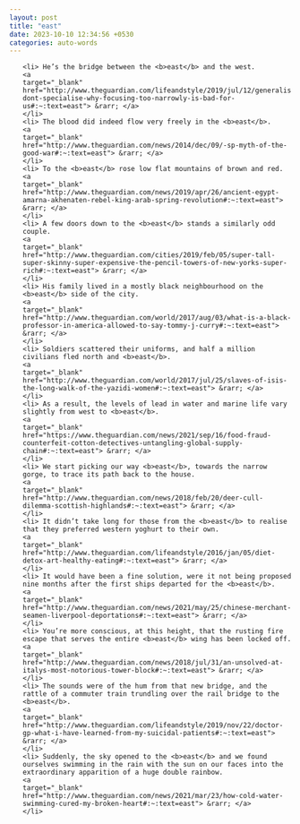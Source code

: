```yaml
---
layout: post
title: "east"
date: 2023-10-10 12:34:56 +0530
categories: auto-words
---
```

<ol>

    <li> He’s the bridge between the <b>east</b> and the west.
    <a 
    target="_blank" 
    href="http://www.theguardian.com/lifeandstyle/2019/jul/12/generalise-dont-specialise-why-focusing-too-narrowly-is-bad-for-us#:~:text=east"> &rarr; </a>
    </li>
    <li> The blood did indeed flow very freely in the <b>east</b>.
    <a 
    target="_blank" 
    href="http://www.theguardian.com/news/2014/dec/09/-sp-myth-of-the-good-war#:~:text=east"> &rarr; </a>
    </li>
    <li> To the <b>east</b> rose low flat mountains of brown and red.
    <a 
    target="_blank" 
    href="http://www.theguardian.com/news/2019/apr/26/ancient-egypt-amarna-akhenaten-rebel-king-arab-spring-revolution#:~:text=east"> &rarr; </a>
    </li>
    <li> A few doors down to the <b>east</b> stands a similarly odd couple.
    <a 
    target="_blank" 
    href="http://www.theguardian.com/cities/2019/feb/05/super-tall-super-skinny-super-expensive-the-pencil-towers-of-new-yorks-super-rich#:~:text=east"> &rarr; </a>
    </li>
    <li> His family lived in a mostly black neighbourhood on the <b>east</b> side of the city.
    <a 
    target="_blank" 
    href="http://www.theguardian.com/world/2017/aug/03/what-is-a-black-professor-in-america-allowed-to-say-tommy-j-curry#:~:text=east"> &rarr; </a>
    </li>
    <li> Soldiers scattered their uniforms, and half a million civilians fled north and <b>east</b>.
    <a 
    target="_blank" 
    href="http://www.theguardian.com/world/2017/jul/25/slaves-of-isis-the-long-walk-of-the-yazidi-women#:~:text=east"> &rarr; </a>
    </li>
    <li> As a result, the levels of lead in water and marine life vary slightly from west to <b>east</b>.
    <a 
    target="_blank" 
    href="https://www.theguardian.com/news/2021/sep/16/food-fraud-counterfeit-cotton-detectives-untangling-global-supply-chain#:~:text=east"> &rarr; </a>
    </li>
    <li> We start picking our way <b>east</b>, towards the narrow gorge, to trace its path back to the house.
    <a 
    target="_blank" 
    href="http://www.theguardian.com/news/2018/feb/20/deer-cull-dilemma-scottish-highlands#:~:text=east"> &rarr; </a>
    </li>
    <li> It didn’t take long for those from the <b>east</b> to realise that they preferred western yoghurt to their own.
    <a 
    target="_blank" 
    href="http://www.theguardian.com/lifeandstyle/2016/jan/05/diet-detox-art-healthy-eating#:~:text=east"> &rarr; </a>
    </li>
    <li> It would have been a fine solution, were it not being proposed nine months after the first ships departed for the <b>east</b>.
    <a 
    target="_blank" 
    href="http://www.theguardian.com/news/2021/may/25/chinese-merchant-seamen-liverpool-deportations#:~:text=east"> &rarr; </a>
    </li>
    <li> You’re more conscious, at this height, that the rusting fire escape that serves the entire <b>east</b> wing has been locked off.
    <a 
    target="_blank" 
    href="http://www.theguardian.com/news/2018/jul/31/an-unsolved-at-italys-most-notorious-tower-block#:~:text=east"> &rarr; </a>
    </li>
    <li> The sounds were of the hum from that new bridge, and the rattle of a commuter train trundling over the rail bridge to the <b>east</b>.
    <a 
    target="_blank" 
    href="http://www.theguardian.com/lifeandstyle/2019/nov/22/doctor-gp-what-i-have-learned-from-my-suicidal-patients#:~:text=east"> &rarr; </a>
    </li>
    <li> Suddenly, the sky opened to the <b>east</b> and we found ourselves swimming in the rain with the sun on our faces into the extraordinary apparition of a huge double rainbow.
    <a 
    target="_blank" 
    href="http://www.theguardian.com/news/2021/mar/23/how-cold-water-swimming-cured-my-broken-heart#:~:text=east"> &rarr; </a>
    </li>